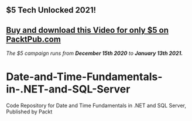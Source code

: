 ## $5 Tech Unlocked 2021!
[Buy and download this Video for only $5 on PacktPub.com](https://www.packtpub.com/product/date-and-time-fundamentals-in-net-and-sql-server-video/9781800203358)
-----
*The $5 campaign         runs from __December 15th 2020__ to __January 13th 2021.__*

# Date-and-Time-Fundamentals-in-.NET-and-SQL-Server
Code Repository for Date and Time Fundamentals in .NET and SQL Server, Published by Packt
